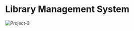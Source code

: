 # Library Management System
![Project-3](https://github.com/Nandareddy7/LMS/assets/110484284/d1b986d1-42b8-47cc-9c14-fdf19792355a)
